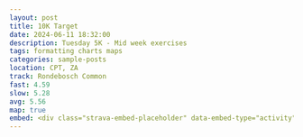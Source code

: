 ```yaml
---
layout: post
title: 10K Target
date: 2024-06-11 18:32:00
description: Tuesday 5K - Mid week exercises
tags: formatting charts maps
categories: sample-posts
location: CPT, ZA
track: Rondebosch Common
fast: 4.59
slow: 5.28
avg: 5.56
map: true
embed: <div class="strava-embed-placeholder" data-embed-type="activity" data-embed-id="12037317588" data-style="standard"></div><script src="https://strava-embeds.com/embed.js"></script>
---
```

<div class="strava-embed-placeholder" data-embed-type="activity" data-embed-id="12037317588" data-style="standard"></div><script src="https://strava-embeds.com/embed.js"></script>